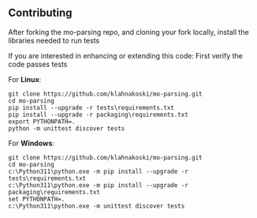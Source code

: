 ## Contributing

After forking the mo-parsing repo, and cloning your fork locally, install the libraries needed to run tests

If you are interested in enhancing or extending this code: First verify the code passes tests 
     
For __Linux__:

```commandline
git clone https://github.com/klahnakoski/mo-parsing.git
cd mo-parsing
pip install --upgrade -r tests\requirements.txt
pip install --upgrade -r packaging\requirements.txt
export PYTHONPATH=.
python -m unittest discover tests
```

For __Windows__:

```commandline
git clone https://github.com/klahnakoski/mo-parsing.git
cd mo-parsing
c:\Python311\python.exe -m pip install --upgrade -r tests\requirements.txt
c:\Python311\python.exe -m pip install --upgrade -r packaging\requirements.txt
set PYTHONPATH=.
c:\Python311\python.exe -m unittest discover tests
```


